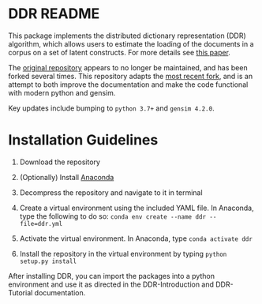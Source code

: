DDR README
===================

This package implements the distributed dictionary representation (DDR) algorithm, which allows users to estimate the loading of the documents in a corpus on a set of latent constructs. For more details see [this paper](https://link.springer.com/article/10.3758/s13428-017-0875-9).

The [original repository](https://github.com/USC-CSSL/DDR) appears to no longer be maintained, and has been forked several times.  This repository adapts the [most recent fork](https://github.com/JThh/DDR), and is an attempt to both improve the documentation and make the code functional with modern python and gensim.

Key updates include bumping to `python 3.7+` and `gensim 4.2.0`.

# Installation Guidelines

1. Download the repository

2. (Optionally) Install [Anaconda](https://www.anaconda.com/)

3. Decompress the repository and navigate to it in terminal

4. Create a virtual environment using the included YAML file. In Anaconda, type the following to do so:
`conda env create --name ddr --file=ddr.yml`

5. Activate the virtual environment. In Anaconda, type
`conda activate ddr`

6. Install the repository in the virtual environment by typing
`python setup.py install`

After installing DDR, you can import the packages into a python environment and use it as directed in the DDR-Introduction and DDR-Tutorial documentation.
